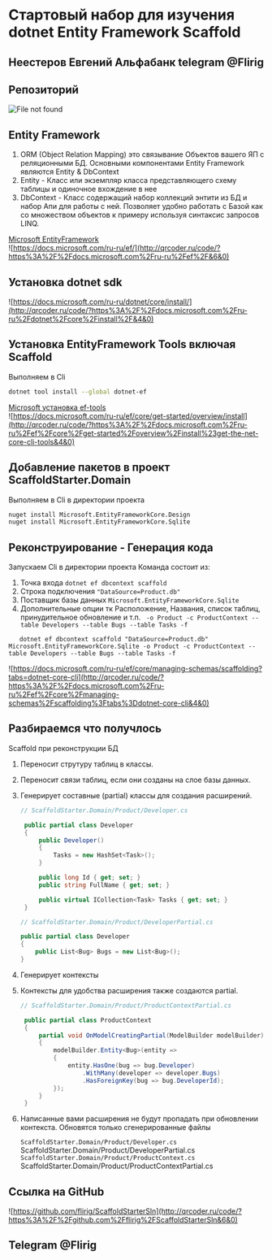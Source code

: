 # Стартовый набор для изучения dotnet Entity Framework Scaffold 

## Неестеров Евгений Альфабанк telegram @Flirig

## Репозиторий
![File not found](http://www.plantuml.com/plantuml/proxy?cache=no&src=https://raw.githubusercontent.com/flirig/ScaffoldStarterSln/main/sln.txt)

## Entity Framework
1. ORM (Object Relation Mapping) это связывание Объектов вашего ЯП с реляционными БД. Основными компонентами Entity Framework являются Entity & DbContext
2. Entity - Класс или экземпляр класса представляющего схему таблицы и одиночное вхождение в нее
3. DbContext - Класс содержащий набор коллекций энтити из БД и набор Апи для работы с ней. Позволяет удобно работать с Базой как со множеством объектов к примеру используя синтаксис запросов LINQ.  

[Microsoft EntityFramework](https://docs.microsoft.com/ru-ru/ef/)  
![https://docs.microsoft.com/ru-ru/ef/](http://qrcoder.ru/code/?https%3A%2F%2Fdocs.microsoft.com%2Fru-ru%2Fef%2F&6&0)
## Установка dotnet sdk
![https://docs.microsoft.com/ru-ru/dotnet/core/install/](http://qrcoder.ru/code/?https%3A%2F%2Fdocs.microsoft.com%2Fru-ru%2Fdotnet%2Fcore%2Finstall%2F&4&0)
## Установка EntityFramework Tools включая Scaffold
Выполняем в Cli
```bash
dotnet tool install --global dotnet-ef
```

[Microsoft установка ef-tools](https://docs.microsoft.com/ru-ru/ef/core/get-started/overview/install)  
![https://docs.microsoft.com/ru-ru/ef/core/get-started/overview/install](http://qrcoder.ru/code/?https%3A%2F%2Fdocs.microsoft.com%2Fru-ru%2Fef%2Fcore%2Fget-started%2Foverview%2Finstall%23get-the-net-core-cli-tools&4&0)  
## Добавление пакетов в проект ScaffoldStarter.Domain
Выполняем в Cli в директории проекта
```bash
nuget install Microsoft.EntityFrameworkCore.Design
nuget install Microsoft.EntityFrameworkCore.Sqlite
```
## Реконструирование - Генерация кода
Запускаем Cli в директории проекта
Команда состоит из:
1. Точка входа ```dotnet ef dbcontext scaffold```
2. Строка подключения ```"DataSource=Product.db"```
3. Поставщик базы данных ```Microsoft.EntityFrameworkCore.Sqlite```
4. Дополнительные опции тк Расположение, Названия, список таблиц, принудительное обновление и т.п. ``` -o Product -c ProductContext --table Developers --table Bugs --table Tasks -f```
```
   dotnet ef dbcontext scaffold "DataSource=Product.db" Microsoft.EntityFrameworkCore.Sqlite -o Product -c ProductContext --table Developers --table Bugs --table Tasks -f
```
![https://docs.microsoft.com/ru-ru/ef/core/managing-schemas/scaffolding?tabs=dotnet-core-cli](http://qrcoder.ru/code/?https%3A%2F%2Fdocs.microsoft.com%2Fru-ru%2Fef%2Fcore%2Fmanaging-schemas%2Fscaffolding%3Ftabs%3Ddotnet-core-cli&4&0)

## Разбираемся что получлось

Scaffold при реконструкции БД
1. Переносит струтуру таблиц в классы.
2. Переносит связи таблиц, если они созданы на слое базы данных.
3. Генерирует составные (partial) классы для создания расширений.

   ```c#
   // ScaffoldStarter.Domain/Product/Developer.cs
   
    public partial class Developer
    {
        public Developer()
        {
            Tasks = new HashSet<Task>();
        }

        public long Id { get; set; }
        public string FullName { get; set; }

        public virtual ICollection<Task> Tasks { get; set; }
    }
   ```

   ```c#
   // ScaffoldStarter.Domain/Product/DeveloperPartial.cs
   
   public partial class Developer
   {
       public List<Bug> Bugs = new List<Bug>();
   }
   ```
4. Генерирует контексты
5. Контексты для удобства расширения также создаются partial.

   ```c#
   // ScaffoldStarter.Domain/Product/ProductContextPartial.cs
   
    public partial class ProductContext
    {
        partial void OnModelCreatingPartial(ModelBuilder modelBuilder)
        {
            modelBuilder.Entity<Bug>(entity =>
            {
                entity.HasOne(bug => bug.Developer)
                    .WithMany(developer => developer.Bugs)
                    .HasForeignKey(bug => bug.DeveloperId);
            });
        }
    }
   ```
   
5. Написанные вами расширения не будут пропадать при обновлении контекста. Обновятся только сгенерированные файлы

   `ScaffoldStarter.Domain/Product/Developer.cs`  
   ScaffoldStarter.Domain/Product/DeveloperPartial.cs  
   `ScaffoldStarter.Domain/Product/ProductContext.cs`  
   ScaffoldStarter.Domain/Product/ProductContextPartial.cs

## Ссылка на GitHub
![https://github.com/flirig/ScaffoldStarterSln](http://qrcoder.ru/code/?https%3A%2F%2Fgithub.com%2Fflirig%2FScaffoldStarterSln&6&0)

## Telegram @Flirig

